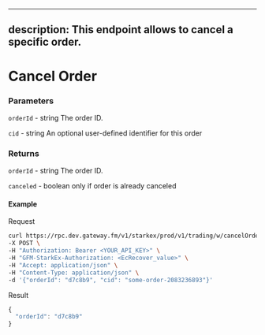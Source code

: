 
---
description: This endpoint allows to cancel a specific order.
---
# **Cancel Order**

### **Parameters**

`orderId` - string
The order ID.

`cid` - string
An optional user-defined identifier for this order

### **Returns**
`orderId` - string
The order ID.

`canceled` - boolean
only if order is already canceled

#### **Example**

Request

```bash
curl https://rpc.dev.gateway.fm/v1/starkex/prod/v1/trading/w/cancelOrder \
-X POST \
-H "Authorization: Bearer <YOUR_API_KEY>" \
-H "GFM-StarkEx-Authorization: <EcRecover_value>" \
-H "Accept: application/json" \
-H "Content-Type: application/json" \  
-d '{"orderId": "d7c8b9", "cid": "some-order-2083236893"}'
```


Result

```javascript
{
  "orderId": "d7c8b9"
}
```